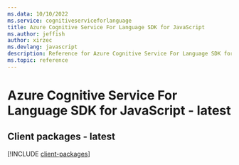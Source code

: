 ```yaml
---
ms.data: 10/10/2022
ms.service: cognitiveserviceforlanguage
title: Azure Cognitive Service For Language SDK for JavaScript
ms.author: jeffish
author: xirzec
ms.devlang: javascript
description: Reference for Azure Cognitive Service For Language SDK for JavaScript
ms.topic: reference
---
```

# Azure Cognitive Service For Language SDK for JavaScript - latest

## Client packages - latest
[!INCLUDE [client-packages](cognitive-service-for-language-client-index.md)]